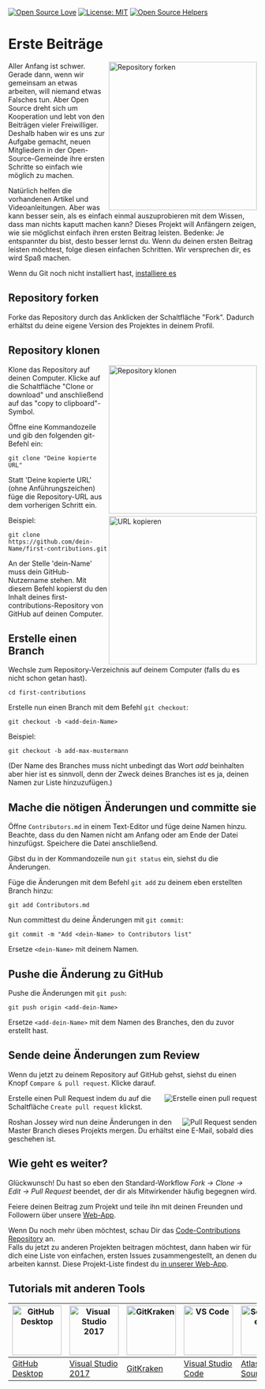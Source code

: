 [![Open Source Love](https://badges.frapsoft.com/os/v1/open-source.svg?v=103)](https://github.com/ellerbrock/open-source-badges/)
[![License: MIT](https://img.shields.io/badge/License-MIT-green.svg)](https://opensource.org/licenses/MIT)
[![Open Source Helpers](https://www.codetriage.com/roshanjossey/first-contributions/badges/users.svg)](https://www.codetriage.com/roshanjossey/first-contributions)

# Erste Beiträge

<img align="right" width="300" src="https://firstcontributions.github.io/assets/Readme/fork.png" alt="Repository forken" />

Aller Anfang ist schwer. Gerade dann, wenn wir gemeinsam an etwas arbeiten, will niemand etwas Falsches tun. Aber Open Source dreht sich um Kooperation und lebt von den Beiträgen vieler Freiwilliger. Deshalb haben wir es uns zur Aufgabe gemacht, neuen Mitgliedern in der Open-Source-Gemeinde ihre ersten Schritte so einfach wie möglich zu machen.

Natürlich helfen die vorhandenen Artikel und Videoanleitungen. Aber was kann besser sein, als es einfach einmal auszuprobieren mit dem Wissen, dass man nichts kaputt machen kann? Dieses Projekt will Anfängern zeigen, wie sie möglichst einfach ihren ersten Beitrag leisten. Bedenke: Je entspannter du bist, desto besser lernst du. Wenn du deinen ersten Beitrag leisten möchtest, folge diesen einfachen Schritten. Wir versprechen dir, es wird Spaß machen.

Wenn du Git noch nicht installiert hast, [installiere es](https://help.github.com/articles/set-up-git/)

## Repository forken

Forke das Repository durch das Anklicken der Schaltfläche "Fork". Dadurch erhältst du deine eigene Version des Projektes in deinem Profil.

## Repository klonen

<img align="right" width="300" src="https://firstcontributions.github.io/assets/Readme/clone.png" alt="Repository klonen" />

Klone das Repository auf deinen Computer. Klicke auf die Schaltfläche "Clone or download" und anschließend auf das "copy to clipboard"-Symbol.

Öffne eine Kommandozeile und gib den folgenden git-Befehl ein:

```
git clone "Deine kopierte URL"
```

Statt 'Deine kopierte URL' (ohne Anführungszeichen) füge die Repository-URL aus dem vorherigen Schritt ein.

<img align="right" width="300" src="https://firstcontributions.github.io/assets/Readme/copy-to-clipboard.png" alt="URL kopieren" />

Beispiel:

```
git clone https://github.com/dein-Name/first-contributions.git
```

An der Stelle 'dein-Name' muss dein GitHub-Nutzername stehen. Mit diesem Befehl kopierst du den Inhalt deines first-contributions-Repository von GitHub auf deinen Computer.

## Erstelle einen Branch

Wechsle zum Repository-Verzeichnis auf deinem Computer (falls du es nicht schon getan hast).

```
cd first-contributions
```

Erstelle nun einen Branch mit dem Befehl `git checkout`:

```
git checkout -b <add-dein-Name>
```

Beispiel:

```
git checkout -b add-max-mustermann
```

(Der Name des Branches muss nicht unbedingt das Wort _add_ beinhalten aber hier ist es sinnvoll, denn der Zweck deines Branches ist es ja, deinen Namen zur Liste hinzuzufügen.)

## Mache die nötigen Änderungen und committe sie

Öffne `Contributors.md` in einem Text-Editor und füge deine Namen hinzu. Beachte, dass du den Namen nicht am Anfang oder am Ende der Datei hinzufügst. Speichere die Datei anschließend.

Gibst du in der Kommandozeile nun `git status` ein, siehst du die Änderungen.

Füge die Änderungen mit dem Befehl `git add` zu deinem eben erstellten Branch hinzu:

```
git add Contributors.md
```

Nun committest du deine Änderungen mit `git commit`:

```
git commit -m "Add <dein-Name> to Contributors list"
```

Ersetze `<dein-Name>` mit deinem Namen.

## Pushe die Änderung zu GitHub

Pushe die Änderungen mit `git push`:

```
git push origin <add-dein-Name>
```

Ersetze `<add-dein-Name>` mit dem Namen des Branches, den du zuvor erstellt hast.

## Sende deine Änderungen zum Review

Wenn du jetzt zu deinem Repository auf GitHub gehst, siehst du einen Knopf `Compare & pull request`. Klicke darauf.

<img style="float: right;" src="https://firstcontributions.github.io/assets/Readme/compare-and-pull.png" alt="Erstelle einen pull request" />

Erstelle einen Pull Request indem du auf die Schaltfläche `Create pull request` klickst.

<img style="float: right;" src="https://firstcontributions.github.io/assets/Readme/submit-pull-request.png" alt="Pull Request senden" />

Roshan Jossey wird nun deine Änderungen in den Master Branch dieses Projekts mergen. Du erhältst eine E-Mail, sobald dies geschehen ist.

## Wie geht es weiter?

Glückwunsch! Du hast so eben den Standard-Workflow _Fork -> Clone -> Edit -> Pull Request_ beendet, der dir als Mitwirkender häufig begegnen wird.

Feiere deinen Beitrag zum Projekt und teile ihn mit deinen Freunden und Followern über unsere [Web-App](https://firstcontributions.github.io/#social-share).

Wenn Du noch mehr üben möchtest, schau Dir das [Code-Contributions Repository](https://github.com/firstcontributions/first-contributions) an.  
Falls du jetzt zu anderen Projekten beitragen möchtest, dann haben wir für dich eine Liste von einfachen, ersten Issues zusammengestellt, an denen du arbeiten kannst. Diese Projekt-Liste findest du [in unserer Web-App](https://firstcontributions.github.io/#project-list).


## Tutorials mit anderen Tools

| <a href="../gui-tool-tutorials/github-desktop-tutorial.md"><img alt="GitHub Desktop" src="https://desktop.github.com/images/desktop-icon.svg" width="100"></a> | <a href="../gui-tool-tutorials/github-windows-vs2017-tutorial.md"><img alt="Visual Studio 2017" src="https://upload.wikimedia.org/wikipedia/commons/c/cd/Visual_Studio_2017_Logo.svg" width="100"></a> | <a href="../gui-tool-tutorials/gitkraken-tutorial.md"><img alt="GitKraken" src="https://firstcontributions.github.io/assets/gui-tool-tutorials/gitkraken-tutorial/gk-icon.png" width="100"></a> | <a href="../gui-tool-tutorials/github-windows-vs-code-tutorial.md"><img alt="VS Code" src="https://upload.wikimedia.org/wikipedia/commons/1/1c/Visual_Studio_Code_1.35_icon.png" width=100></a> | <a href="../gui-tool-tutorials/sourcetree-macos-tutorial.md"><img alt="Sourcetree App" src="https://wac-cdn.atlassian.com/dam/jcr:81b15cde-be2e-4f4a-8af7-9436f4a1b431/Sourcetree-icon-blue.svg" width=100></a> | <a href="../gui-tool-tutorials/github-windows-intellij-tutorial.md"><img alt="IntelliJ IDEA" src="https://upload.wikimedia.org/wikipedia/commons/thumb/9/9c/IntelliJ_IDEA_Icon.svg/512px-IntelliJ_IDEA_Icon.svg.png" width=100></a> |
| -------------------------------------------------------------------------------------------------------------------------------------------------------------- | ------------------------------------------------------------------------------------------------------------------------------------------------------------------------------------------------------ | ----------------------------------------------------------------------------------------------------------------------------------------------------------------------------------------------- | ----------------------------------------------------------------------------------------------------------------------------------------------------------------------------------------------- | --------------------------------------------------------------------------------------------------------------------------------------------------------------------------------------------------------------- | ----------------------------------------------------------------------------------------------------------------------------------------------------------------------------------------------------------------------------------- |
| [GitHub Desktop](../gui-tool-tutorials/github-desktop-tutorial.md)                                                                                             | [Visual Studio 2017](../gui-tool-tutorials/github-windows-vs2017-tutorial.md)                                                                                                                          | [GitKraken](../gui-tool-tutorials/gitkraken-tutorial.md)                                                                                                                                        | [Visual Studio Code](../gui-tool-tutorials/github-windows-vs-code-tutorial.md)                                                                                                                  | [Atlassian Sourcetree](../gui-tool-tutorials/sourcetree-macos-tutorial.md)                                                                                                                                      | [IntelliJ IDEA](../gui-tool-tutorials/github-windows-intellij-tutorial.md)                                                                                                                                                          |
